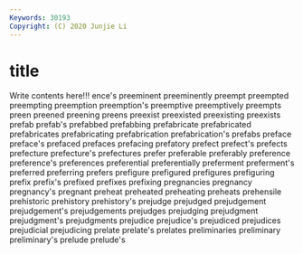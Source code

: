 ```yaml
---
Keywords: 30193
Copyright: (C) 2020 Junjie Li
---
```


# title

Write contents here!!!
ence's 
preeminent 
preeminently 
preempt 
preempted
preempting 
preemption 
preemption's 
preemptive 
preemptively 
preempts 
preen 
preened 
preening 
preens
preexist 
preexisted 
preexisting 
preexists 
prefab 
prefab's 
prefabbed 
prefabbing 
prefabricate 
prefabricated
prefabricates 
prefabricating 
prefabrication 
prefabrication's 
prefabs 
preface 
preface's 
prefaced 
prefaces 
prefacing
prefatory 
prefect 
prefect's 
prefects 
prefecture 
prefecture's 
prefectures 
prefer 
preferable 
preferably
preference 
preference's 
preferences 
preferential 
preferentially 
preferment 
preferment's 
preferred 
preferring 
prefers
prefigure 
prefigured 
prefigures 
prefiguring 
prefix 
prefix's 
prefixed 
prefixes 
prefixing 
pregnancies
pregnancy 
pregnancy's 
pregnant 
preheat 
preheated 
preheating 
preheats 
prehensile 
prehistoric 
prehistory
prehistory's 
prejudge 
prejudged 
prejudgement 
prejudgement's 
prejudgements 
prejudges 
prejudging 
prejudgment 
prejudgment's
prejudgments 
prejudice 
prejudice's 
prejudiced 
prejudices 
prejudicial 
prejudicing 
prelate 
prelate's 
prelates
preliminaries 
preliminary 
preliminary's 
prelude 
prelude's 
